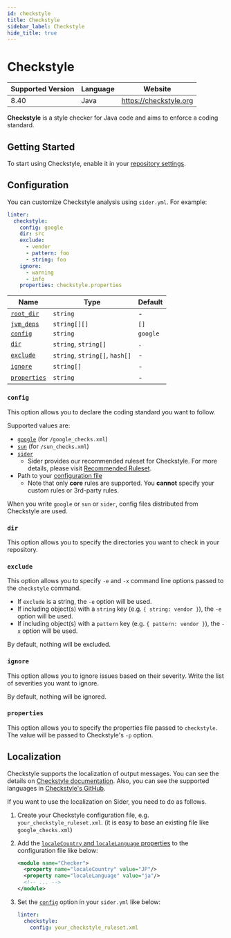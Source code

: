 ```yaml
---
id: checkstyle
title: Checkstyle
sidebar_label: Checkstyle
hide_title: true
---
```


# Checkstyle

| Supported Version | Language | Website                |
| ----------------- | -------- | ---------------------- |
| 8.40              | Java     | https://checkstyle.org |

**Checkstyle** is a style checker for Java code and aims to enforce a coding standard.

## Getting Started

To start using Checkstyle, enable it in your [repository settings](../../getting-started/repository-settings.md).

## Configuration

You can customize Checkstyle analysis using `sider.yml`. For example:

```yaml
linter:
  checkstyle:
    config: google
    dir: src
    exclude:
      - vendor
      - pattern: foo
      - string: foo
    ignore:
      - warning
      - info
    properties: checkstyle.properties
```

| Name                                                                                  | Type                           | Default  |
| ------------------------------------------------------------------------------------- | ------------------------------ | -------- |
| [`root_dir`](../../getting-started/custom-configuration.md#linteranalyzer_idroot_dir) | `string`                       | -        |
| [`jvm_deps`](../../getting-started/custom-configuration.md#linteranalyzer_idjvm_deps) | `string[][]`                   | `[]`     |
| [`config`](#config)                                                                   | `string`                       | `google` |
| [`dir`](#dir)                                                                         | `string`, `string[]`           | `.`      |
| [`exclude`](#exclude)                                                                 | `string`, `string[]`, `hash[]` | -        |
| [`ignore`](#ignore)                                                                   | `string[]`                     | -        |
| [`properties`](#properties)                                                           | `string`                       | -        |

### `config`

This option allows you to declare the coding standard you want to follow.

Supported values are:

- [`google`](https://checkstyle.org/google_style) (for `/google_checks.xml`)
- [`sun`](https://checkstyle.org/sun_style) (for `/sun_checks.xml`)
- [`sider`](https://github.com/sider/runners/blob/master/images/cpplint/sider_recommended_checkstyle.xml)
  - Sider provides our recommended ruleset for Checkstyle. For more details, please visit [Recommended Ruleset](../../getting-started/recommended-rules.md).
- Path to your [configuration file](https://checkstyle.org/config)
  - Note that only **core** rules are supported. You **cannot** specify your custom rules or 3rd-party rules.

When you write `google` or `sun` or `sider`, config files distributed from Checkstyle are used.

### `dir`

This option allows you to specify the directories you want to check in your repository.

### `exclude`

This option allows you to specify `-e` and `-x` command line options passed to the `checkstyle` command.

- If `exclude` is a string, the `-e` option will be used.
- If including object(s) with a `string` key (e.g. `{ string: vendor }`), the `-e` option will be used.
- If including object(s) with a `pattern` key (e.g. `{ pattern: vendor }`), the `-x` option will be used.

By default, nothing will be excluded.

### `ignore`

This option allows you to ignore issues based on their severity. Write the list of severities you want to ignore.

By default, nothing will be ignored.

### `properties`

This option allows you to specify the properties file passed to `checkstyle`. The value will be passed to Checkstyle's `-p` option.

## Localization

Checkstyle supports the localization of output messages. You can see the details on [Checkstyle documentation](https://checkstyle.org/config_system_properties.html#Localisation_Support). Also, you can see the supported languages in [Checkstyle's GitHub](https://github.com/checkstyle/checkstyle/tree/432bafd49ed9d801f44a04ad710cc9372538e588/src/main/resources/com/puppycrawl/tools/checkstyle/checks/sizes).

If you want to use the localization on Sider, you need to do as follows.

1. Create your Checkstyle configuration file, e.g. `your_checkstyle_ruleset.xml`. (it is easy to base an existing file like `google_checks.xml`)
2. Add the [`localeCountry` and `localeLanguage` properties](https://checkstyle.sourceforge.io/config.html#Checker_Properties) to the configuration file like below:

   ```xml
   <module name="Checker">
     <property name="localeCountry" value="JP"/>
     <property name="localeLanguage" value="ja"/>
     <!-- ... -->
   </module>
   ```

3. Set the [`config`](#config) option in your `sider.yml` like below:

   ```yml
   linter:
     checkstyle:
       config: your_checkstyle_ruleset.xml
   ```
